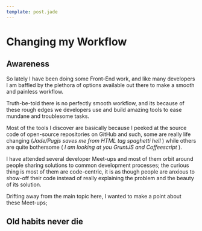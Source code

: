 ```yaml
---
template: post.jade
---
```

Changing my Workflow
===============

Awareness
------------

So lately I have been doing some Front-End work, and like many developers I am baffled by the plethora of options available out there to make a smooth and painless workflow.

Truth-be-told there is no perfectly smooth workflow, and its because of these rough edges we developers use and build amazing tools to ease mundane and troublesome tasks.

Most of the tools I discover are basically because I peeked at the source code of open-source repositories on GitHub and such, some are really life changing (*Jade/Pugjs saves me from HTML tag spaghetti hell* ) while others are quite bothersome ( *I am looking at you GruntJS and Coffeescript* ).

I have attended several developer Meet-ups and most of them orbit around people sharing solutions to common development processes; the curious thing is most of them are code-centric, it is as though people are anxious to show-off their code instead of really explaining the problem and the beauty of its solution.

Drifting away from the main topic here, I wanted to make a point about these Meet-ups;  


Old habits never die
--------------------
